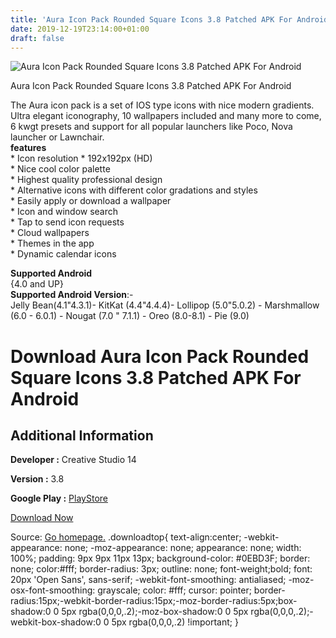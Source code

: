 ```yaml
---
title: 'Aura Icon Pack Rounded Square Icons 3.8 Patched APK For Android'
date: 2019-12-19T23:14:00+01:00
draft: false
---
```


![Aura Icon Pack Rounded Square Icons 3.8 Patched APK For Android](https://i0.wp.com/apkhome.net/wp-content/uploads/2019/12/Aura-Icon-Pack-Rounded-Square-Icons-3.8-Patched.png "Aura Icon Pack Rounded Square Icons 3.8 Patched APK For Android")

  

Aura Icon Pack Rounded Square Icons 3.8 Patched APK For Android

The Aura icon pack is a set of IOS type icons with nice modern gradients. Ultra elegant iconography, 10 wallpapers included and many more to come, 6 kwgt presets and support for all popular launchers like Poco, Nova launcher or Lawnchair.  
**features**  
\* Icon resolution \* 192x192px (HD)  
\* Nice cool color palette  
\* Highest quality professional design  
\* Alternative icons with different color gradations and styles  
\* Easily apply or download a wallpaper  
\* Icon and window search  
\* Tap to send icon requests  
\* Cloud wallpapers  
\* Themes in the app  
\* Dynamic calendar icons

**Supported Android**  
{4.0 and UP}  
**Supported Android Version**:-  
Jelly Bean(4.1"4.3.1)- KitKat (4.4"4.4.4)- Lollipop (5.0"5.0.2) - Marshmallow (6.0 - 6.0.1) - Nougat (7.0 " 7.1.1) - Oreo (8.0-8.1) - Pie (9.0)

Download Aura Icon Pack Rounded Square Icons 3.8 Patched APK For Android
========================================================================

Additional Information
----------------------

**Developer :** Creative Studio 14

**Version :** 3.8

**Google Play :** [PlayStore](https://play.google.com/store/apps/details?id=studio14.application.auraicons)

  

[Download Now](https://store4app.co/post/aura-icon-pack-rounded-square-icons-3-8-patched-apk-for-android_1576790277)

  
Source: [Go homepage.](https://store4app.co/post/aura-icon-pack-rounded-square-icons-3-8-patched-apk-for-android_1576790277) .downloadtop{ text-align:center; -webkit-appearance: none; -moz-appearance: none; appearance: none; width: 100%; padding: 9px 9px 11px 13px; background-color: #0EBD3F; border: none; color:#fff; border-radius: 3px; outline: none; font-weight;bold; font: 20px 'Open Sans', sans-serif; -webkit-font-smoothing: antialiased; -moz-osx-font-smoothing: grayscale; color: #fff; cursor: pointer; border-radius:15px;-webkit-border-radius:15px;-moz-border-radius:5px;box-shadow:0 0 5px rgba(0,0,0,.2);-moz-box-shadow:0 0 5px rgba(0,0,0,.2);-webkit-box-shadow:0 0 5px rgba(0,0,0,.2) !important; }